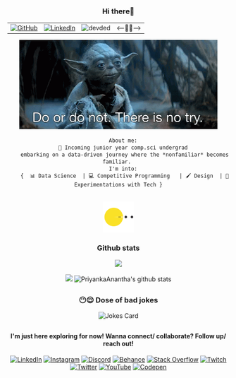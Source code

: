 <h3 align="center">  Hi there👋 </h3>

<div align="center">
<table>
  <tr>
      <td><a href="https://github.com/PriyankaAnantha"><img src="https://img.shields.io/github/followers/PriyankaAnantha.svg?label=GitHub&style=social" alt="GitHub"></a></td>
      <td><a href="https://linkedin.com/in/priyanka-anantha"><img src="https://img.shields.io/badge/LinkedIn--_.svg?style=social&logo=linkedin" alt="LinkedIn"></a></td>
      <td><img src="https://komarev.com/ghpvc/?username=PriyankaAnantha" alt="devded" /></td>
        <td> <--👩‍💻--> </td> 
  </tr>
</table>

![Motto](./starwarsday.gif)
</div>

<div align="center">

        About me: 
        🧠 Incoming junior year comp.sci undergrad 
        embarking on a data-driven journey where the *nonfamiliar* becomes familiar. 
        I'm into: 
        {  📊 Data Science  | 💻 Competitive Programming   | 🖌️ Design  | 🧪 Experimentations with Tech }

 </div>

<div align="center">
	<br>
	<img src="https://raw.githubusercontent.com/Aniket965/Aniket965/master/pacman.svg?sanitize=true" width="70" height="70">
</div>

<h3 align="center"> Github stats </h3>

<div align="center">
        
![](https://activity-graph.herokuapp.com/graph?username=PriyankaAnantha&theme=react-dark&hide_border=true&area=true)

<img src="https://github-readme-streak-stats.herokuapp.com/?user=PriyankaAnantha">

<img src="https://github-readme-stats.vercel.app/api?username=PriyankaAnantha&count_private=true&show_icons=true&theme=light" alt="PriyankaAnantha's github stats"/>
</div>

## 

<h3 align="center"> 😶😌 Dose of bad jokes </h3>
<div align ="center">
        
![Jokes Card](https://readme-jokes.vercel.app/api)

</div>


##
<h4 align="center"> I'm just here exploring for now! Wanna connect/ collaborate? Follow up/ reach out! </h4>

<div align="center">
        
[![LinkedIn](https://img.shields.io/badge/LinkedIn-%230077B5.svg?logo=linkedin&logoColor=white)](https://linkedin.com/in/priyanka-anantha) [![Instagram](https://img.shields.io/badge/Instagram-%23E4405F.svg?logo=Instagram&logoColor=white)](https://instagram.com/nonfamiliar) [![Discord](https://img.shields.io/badge/Discord-%237289DA.svg?logo=discord&logoColor=white)](https://discord.gg/nonfamiliar)  [![Behance](https://img.shields.io/badge/Behance-1769ff?logo=behance&logoColor=white)](https://behance.net/priyankaanantha)   [![Stack Overflow](https://img.shields.io/badge/-Stackoverflow-FE7A16?logo=stack-overflow&logoColor=white)](https://stackoverflow.com/users/20364838) [![Twitch](https://img.shields.io/badge/Twitch-%239146FF.svg?logo=Twitch&logoColor=white)](https://twitch.tv/thenonfamiliar) [![Twitter](https://img.shields.io/badge/Twitter-%231DA1F2.svg?logo=Twitter&logoColor=white)](https://twitter.com/E_N_O_L_A) [![YouTube](https://img.shields.io/badge/YouTube-%23FF0000.svg?logo=YouTube&logoColor=white)](https://youtube.com/@nonfamiliar85) [![Codepen](https://img.shields.io/badge/Codepen-000000?style=for-the-badge&logo=codepen&logoColor=white)](https://codepen.io/Priyanka-Anantha) 

</div>
 

